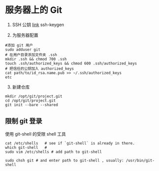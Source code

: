 # 服务器上的 Git

1. SSH 公钥 [link](https://help.github.com/articles/generating-ssh-keys)
ssh-keygen

2. 为服务器配置
```
#添加 git 用户
sudo adduser git
# 在用户目录添加文件夹 .ssh
mkdir .ssh && chmod 700 .ssh
touch .ssh/authorized_keys && chmod 600 .ssh/authorized_keys
# 把信任的公钥加入 authorized_keys
cat path/to/id_rsa.name.pub >> ~/.ssh/authorized_keys
etc
```
3. 新建仓库
```
mkdir /opt/git/project.git
cd /opt/git/project.git
git init --bare --shared
```

## 限制 git 登录
使用 git-shell 的受限 shell 工具
```
cat /etc/shells   # see if `git-shell` is already in there.
which git-shell   #
sudo vim /etc/shells # add path to git-shell 

sudo chsh git # and enter path to git-shell , usually: /usr/bin/git-shell
```
